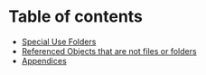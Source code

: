 # Table of contents

* [Special Use Folders](README.md)
* [Referenced Objects that are not files or folders](referenced-objects-that-are-not-files-or-folders.md)
* [Appendices](appendices.md)
